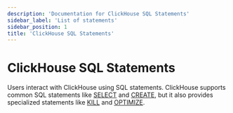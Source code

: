 ```yaml
---
description: 'Documentation for ClickHouse SQL Statements'
sidebar_label: 'List of statements'
sidebar_position: 1
title: 'ClickHouse SQL Statements'
---
```


# ClickHouse SQL Statements

Users interact with ClickHouse using SQL statements. ClickHouse supports common SQL statements like [SELECT](select/index.md) and [CREATE](create/index.md), but it also provides specialized statements like [KILL](kill.md) and [OPTIMIZE](optimize.md).
